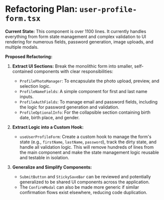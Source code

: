# Refactoring Plan: `user-profile-form.tsx`

**Current State:** This component is over 1100 lines. It currently handles everything from form state management and complex validation to UI rendering for numerous fields, password generation, image uploads, and multiple modals.

**Proposed Refactoring:**

1.  **Extract UI Sections:** Break the monolithic form into smaller, self-contained components with clear responsibilities:
    *   `ProfilePhotoManager`: To encapsulate the photo upload, preview, and selection logic.
    *   `ProfileNameFields`: A simple component for first and last name inputs.
    *   `ProfileAuthFields`: To manage email and password fields, including the logic for password generation and validation.
    *   `ProfileOptionalInfo`: For the collapsible section containing birth date, birth place, and gender.

2.  **Extract Logic into a Custom Hook:**
    *   `useUserProfileForm`: Create a custom hook to manage the form's state (e.g., `firstName`, `lastName`, `password`), track the dirty state, and handle all validation logic. This will remove hundreds of lines from the main component and make the state management logic reusable and testable in isolation.

3.  **Generalize and Simplify Components:**
    *   `SubmitButton` and `StickySaveBar` can be reviewed and potentially generalized to be shared UI components across the application.
    *   The `ConfirmModal` can also be made more generic if similar confirmation flows exist elsewhere, reducing code duplication.
